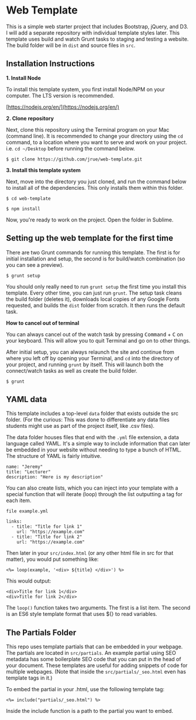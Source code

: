Web Template
============

This is a simple web starter project that includes Bootstrap, jQuery, and D3. I will add a separate repository with individual template styles later. This template uses build and watch Grunt tasks to staging and testing a website. The build folder will be in `dist` and source files in `src`.

## Installation Instructions

**1. Install Node**

To install this template system, you first install Node/NPM on your computer. The LTS version is recommended.

[https://nodejs.org/en/](https://nodejs.org/en/)


**2. Clone repository**

Next, clone this repository using the Terminal program on your Mac (command line). It is recommended to change your directory using the `cd` command, to a location where you want to serve and work on your project. i.e. `cd ~/Desktop` before running the command below.

```
$ git clone https://github.com/jrue/web-template.git
```

**3. Install this template system**

Next, move into the directory you just cloned, and run the command below to install all of the dependencies. This only installs them within this folder. 

```
$ cd web-template

$ npm install
```

Now, you're ready to work on the project. Open the folder in Sublime. 

## Setting up the web template for the first time

There are two Grunt commands for running this template. The first is for initial installation and setup, the second is for build/watch combination (so you can see a preview).

```
$ grunt setup
```

You should only really need to run `grunt setup` the first time you install this template. Every other time, you can just run `grunt`. The setup task cleans the build folder (deletes it), downloads local copies of any Google Fonts requested, and builds the `dist` folder from scratch. It then runs the default task. 

**How to cancel out of terminal**

You can always cancel out of the watch task by pressing <kbd>Command</kbd> + <kbd>C</kbd> on your keyboard. This will allow you to quit Terminal and go on to other things.


After initial setup, you can always relaunch the site and continue from where you left off by opening your Terminal, and `cd` into the directory of your project, and running `grunt` by itself. This will launch both the connect/watch tasks as well as create the build folder.

```
$ grunt
```

## YAML data 

This template includes a top-level `data` folder that exists outside the src folder. (For the curious: This was done to differentiate any data files students might use as part of the project itself, like .csv files). 

The data folder houses files that end with the `.yml` file extension, a data language called YAML. It's a simple way to include information that can later be embedded in your website without needing to type a bunch of HTML. The structure of YAML is fairly intuitive. 

```
name: "Jeremy"
title: "Lecturer"
description: "Here is my description"
```

You can also create lists, which you can inject into your template with a special function that will iterate (loop) through the list outputting a tag for each item.

```
file example.yml

links:
  - title: "Title for link 1"
    url: "https://example.com"
  - title: "Title for link 2"
  	url: "https://example.com"
```

Then later in your `src/index.html` (or any other html file in src for that matter), you would put something like:

```
<%= loop(example, '<div> ${title} </div>') %>
```

This would output:

```
<div>Title for link 1</div>
<div>Title for link 2</div>
```

The `loop()` function takes two arguments. The first is a list item. The second is an ES6 style template format that uses ${} to read variables. 


## The Partials Folder

This repo uses template partials that can be embedded in your webpage. The partials are located in `src/partials`. An example partial using SEO metadata has some boilerplate SEO code that you can put in the head of your document. These templates are useful for adding snippets of code for multiple webpages. (Note that inside the `src/partials/_seo.html` even has template tags in it.)

To embed the partial in your .html, use the following template tag:

```
<%= include("partials/_seo.html") %>
```

Inside the include function is a path to the partial you want to embed.


